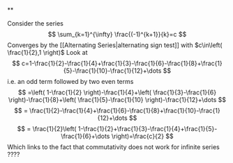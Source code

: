 **


Consider the series
$$
\sum_{k=1}^{\infty} \frac{(-1)^{k+1}}{k}=c 
$$
Converges by the [[Alternating Series|alternating sign test]] with $c\in\left( \frac{1}{2},1 \right)$
Look at
$$
c=1-\frac{1}{2}-\frac{1}{4}+\frac{1}{3}-\frac{1}{6}-\frac{1}{8}+\frac{1}{5}-\frac{1}{10}-\frac{1}{12}+\dots
$$
i.e. an odd term followed by two even terms
$$
=\left( 1-\frac{1}{2} \right)-\frac{1}{4}+\left( \frac{1}{3}-\frac{1}{6} \right)-\frac{1}{8}+\left( \frac{1}{5}-\frac{1}{10} \right)-\frac{1}{12}+\dots 
$$
$$
= \frac{1}{2}-\frac{1}{4}+\frac{1}{6}-\frac{1}{8}+\frac{1}{10}-\frac{1}{12}+\dots 
$$
$$
= \frac{1}{2}\left( 1-\frac{1}{2}+\frac{1}{3}-\frac{1}{4}+\frac{1}{5}-\frac{1}{6}+\dots \right)=\frac{c}{2}
$$
Which links to the fact that commutativity does not work for infinite series
????